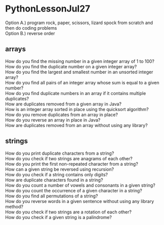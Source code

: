 # PythonLessonJul27

Option A.) program rock, paper, scissors, lizard spock from scratch and then do coding problems  <br>
Option B.) reverse order

## arrays
How do you find the missing number in a given integer array of 1 to 100? <br>
How do you find the duplicate number on a given integer array? <br>
How do you find the largest and smallest number in an unsorted integer array? <br>
How do you find all pairs of an integer array whose sum is equal to a given number? <br>
How do you find duplicate numbers in an array if it contains multiple duplicates? <br>
How are duplicates removed from a given array in Java? <br>
How is an integer array sorted in place using the quicksort algorithm? <br>
How do you remove duplicates from an array in place? <br>
How do you reverse an array in place in Java? <br>
How are duplicates removed from an array without using any library? <br>

## strings 
How do you print duplicate characters from a string? <br>
How do you check if two strings are anagrams of each other? <br>
How do you print the first non-repeated character from a string? <br>
How can a given string be reversed using recursion? <br>
How do you check if a string contains only digits? <br>
How are duplicate characters found in a string? <br>
How do you count a number of vowels and consonants in a given string? <br>
How do you count the occurrence of a given character in a string? <br>
How do you find all permutations of a string? <br>
How do you reverse words in a given sentence without using any library method? <br>
How do you check if two strings are a rotation of each other? <br>
How do you check if a given string is a palindrome? <br>
